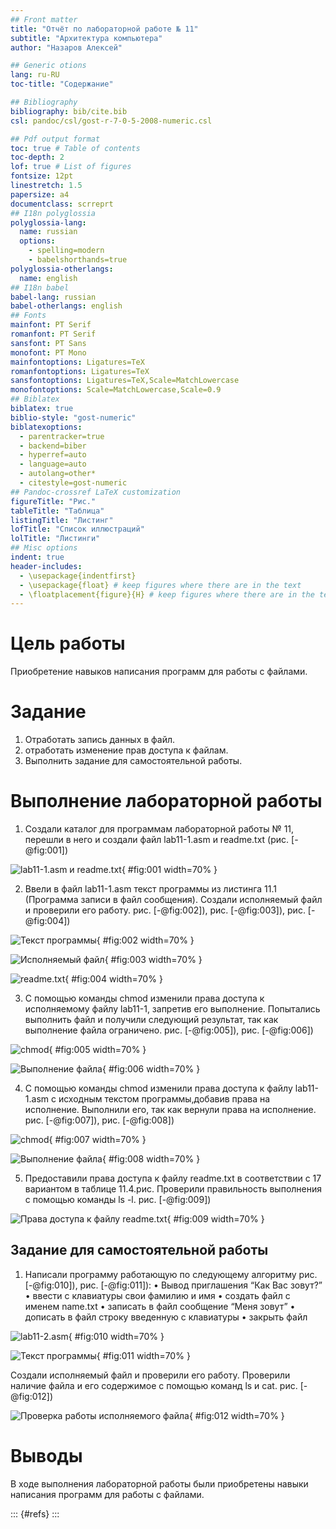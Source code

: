 ```yaml
---
## Front matter
title: "Отчёт по лабораторной работе № 11"
subtitle: "Архитектура компьютера"
author: "Назаров Алексей"

## Generic otions
lang: ru-RU
toc-title: "Содержание"

## Bibliography
bibliography: bib/cite.bib
csl: pandoc/csl/gost-r-7-0-5-2008-numeric.csl

## Pdf output format
toc: true # Table of contents
toc-depth: 2
lof: true # List of figures
fontsize: 12pt
linestretch: 1.5
papersize: a4
documentclass: scrreprt
## I18n polyglossia
polyglossia-lang:
  name: russian
  options:
	- spelling=modern
	- babelshorthands=true
polyglossia-otherlangs:
  name: english
## I18n babel
babel-lang: russian
babel-otherlangs: english
## Fonts
mainfont: PT Serif
romanfont: PT Serif
sansfont: PT Sans
monofont: PT Mono
mainfontoptions: Ligatures=TeX
romanfontoptions: Ligatures=TeX
sansfontoptions: Ligatures=TeX,Scale=MatchLowercase
monofontoptions: Scale=MatchLowercase,Scale=0.9
## Biblatex
biblatex: true
biblio-style: "gost-numeric"
biblatexoptions:
  - parentracker=true
  - backend=biber
  - hyperref=auto
  - language=auto
  - autolang=other*
  - citestyle=gost-numeric
## Pandoc-crossref LaTeX customization
figureTitle: "Рис."
tableTitle: "Таблица"
listingTitle: "Листинг"
lofTitle: "Список иллюстраций"
lolTitle: "Листинги"
## Misc options
indent: true
header-includes:
  - \usepackage{indentfirst}
  - \usepackage{float} # keep figures where there are in the text
  - \floatplacement{figure}{H} # keep figures where there are in the text
---
```


# Цель работы

Приобретение навыков написания программ для работы с файлами.

# Задание

1. Отработать запись данных в файл.
2. отработать изменение прав доступа к файлам.
3. Выполнить задание для самостоятельной работы.

# Выполнение лабораторной работы

1. Создали каталог для программам лабораторной работы № 11, перешли
в него и создали файл lab11-1.asm и readme.txt (рис. [-@fig:001])

![lab11-1.asm и readme.txt](image/1.png){ #fig:001 width=70% }

2. Ввели в файл lab11-1.asm текст программы из листинга 11.1 (Программа
записи в файл сообщения). Создали исполняемый файл и проверили его
работу. рис. [-@fig:002]), рис. [-@fig:003]), рис. [-@fig:004])

![Текст программы](image/2.png){ #fig:002 width=70% }

![Исполняемый файл](image/3.png){ #fig:003 width=70% }

![readme.txt](image/4.png){ #fig:004 width=70% }

3. С помощью команды chmod изменили права доступа к исполняемому файлу
lab11-1, запретив его выполнение. Попытались выполнить файл и получили следующий результат, так как выполнение файла ограничено. рис. [-@fig:005]), рис. [-@fig:006])

![chmod](image/5.png){ #fig:005 width=70% }

![Выполнение файла](image/6.png){ #fig:006 width=70% }

4. С помощью команды chmod изменили права доступа к файлу lab11-1.asm с
исходным текстом программы,добавив права на исполнение. Выполнили его, так как вернули права на исполнение. рис. [-@fig:007]), рис. [-@fig:008])

![chmod](image/7.png){ #fig:007 width=70% }

![Выполнение файла](image/8.png){ #fig:008 width=70% }

5. Предоставили права доступа к файлу readme.txt в соответствии с 17 вариантом в таблице 11.4.рис. Проверили правильность выполнения с помощью
команды ls -l. рис. [-@fig:009])

![Права доступа к файлу readme.txt](image/9.png){ #fig:009 width=70% }

## Задание для самостоятельной работы

1. Написали программу работающую по следующему алгоритму рис. [-@fig:010]), рис. [-@fig:011]):
• Вывод приглашения “Как Вас зовут?”
• ввести с клавиатуры свои фамилию и имя
• создать файл с именем name.txt
• записать в файл сообщение “Меня зовут”
• дописать в файл строку введенную с клавиатуры
• закрыть файл

![lab11-2.asm](image/10.png){ #fig:010 width=70% }

![Текст программы](image/11.png){ #fig:011 width=70% }

Создали исполняемый файл и проверили его работу. Проверили наличие файла
и его содержимое с помощью команд ls и cat. рис. [-@fig:012])

![Проверка работы исполняемого файла](image/12.png){ #fig:012 width=70% }

# Выводы

В ходе выполнения лабораторной работы были приобретены навыки написания программ для работы с файлами.

::: {#refs}
:::
